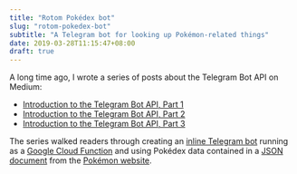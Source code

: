 ```yaml
---
title: "Rotom Pokédex bot"
slug: "rotom-pokedex-bot"
subtitle: "A Telegram bot for looking up Pokémon-related things"
date: 2019-03-28T11:15:47+08:00
draft: true
---
```


A long time ago, I wrote a series of posts about the Telegram Bot API on Medium:

- [Introduction to the Telegram Bot API, Part
  1](https://chatbotslife.com/introduction-to-the-telegram-bot-api-part-1-2ae36f7b30a4)
- [Introduction to the Telegram Bot API, Part
  2](https://chatbotslife.com/introduction-to-the-telegram-bot-api-part-2-9d443bf8f17a)
- [Introduction to the Telegram Bot API, Part
  3](https://chatbotslife.com/introduction-to-the-telegram-bot-api-part-3-d09495fe387d)

The series walked readers through creating an [inline Telegram
bot](https://core.telegram.org/bots/inline) running as a [Google Cloud
Function](https://cloud.google.com/functions/) and using Pokédex data contained in a [JSON
document](https://www.pokemon.com/us/api/pokedex/kalos) from the [Pokémon
website](https://www.pokemon.com/us/pokedex/).

